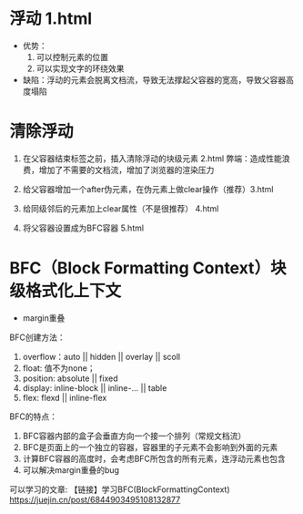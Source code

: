# 浮动 1.html
- 优势：
  1. 可以控制元素的位置
  2. 可以实现文字的环绕效果
- 缺陷：浮动的元素会脱离文档流，导致无法撑起父容器的宽高，导致父容器高度塌陷

# 清除浮动
1. 在父容器结束标签之前，插入清除浮动的块级元素 2.html
弊端：造成性能浪费，增加了不需要的文档流，增加了浏览器的渲染压力 

2. 给父容器增加一个after伪元素，在伪元素上做clear操作（推荐）3.html

3. 给同级邻后的元素加上clear属性（不是很推荐） 4.html

4. 将父容器设置成为BFC容器   5.html


# BFC（Block Formatting Context）块级格式化上下文
- margin重叠

BFC创建方法：
1. overflow：auto || hidden || overlay || scoll
2. float: 值不为none；
3. position: absolute || fixed
4. display: inline-block || inline-... || table 
5. flex: flexd || inline-flex

BFC的特点：
1. BFC容器内部的盒子会垂直方向一个接一个排列（常规文档流）
2. BFC是页面上的一个独立的容器，容器里的子元素不会影响到外面的元素
3. 计算BFC容器的高度时，会考虑BFC所包含的所有元素，连浮动元素也包含
4. 可以解决margin重叠的bug

可以学习的文章:
【链接】学习BFC(BlockFormattingContext)
https://juejin.cn/post/6844903495108132877

